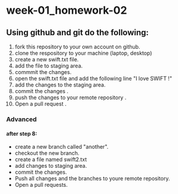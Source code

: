 # week-01_homework-02

## Using github and git do the following:
1. fork this repository to your own account on github.
2. clone the respository to your machine (laptop, desktop)
3. create a new swift.txt file.
4. add the file to staging area.
5. commmit the changes.
6. open the swift.txt file and add the following line "I love SWIFT !"
7. add the changes to the staging area.
8. commit the changes .
9. push the changes to your remote repository . 
10. Open a pull request .


### Advanced
#### after step 8:
- create a new branch called "another".
- checkout the new branch.
- create a file named swift2.txt
- add changes to staging area.
- commit the changes.
- Push all changes and the branches to youre remote repository. 
- Open a pull requests. 
